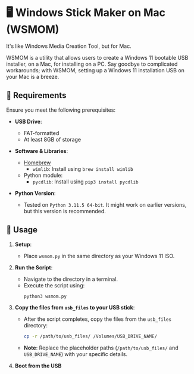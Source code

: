 # 🖥️ Windows Stick Maker on Mac (WSMOM)

It's like Windows Media Creation Tool, but for Mac.

WSMOM is a utility that allows users to create a Windows 11 bootable USB installer, on a Mac, for installing on a PC. Say goodbye to complicated workarounds; with WSMOM, setting up a Windows 11 installation USB on your Mac is a breeze.

## 🔧 Requirements

Ensure you meet the following prerequisites:

- **USB Drive**: 
  - FAT-formatted
  - At least 8GB of storage
  
- **Software & Libraries**:
  - [Homebrew](https://brew.sh/)
    - `wimlib`: Install using `brew install wimlib`
  - Python module:
    - `pycdlib`: Install using `pip3 install pycdlib`
    
- **Python Version**: 
  - Tested on `Python 3.11.5 64-bit`. It might work on earlier versions, but this version is recommended.

## 🚀 Usage

1. **Setup**: 
   - Place `wsmom.py` in the same directory as your Windows 11 ISO.

2. **Run the Script**:
   - Navigate to the directory in a terminal.
   - Execute the script using:
     ```bash
     python3 wsmom.py
     ```

3. **Copy the files from `usb_files` to your USB stick**:
   - After the script completes, copy the files from the `usb_files` directory:
     ```bash
     cp -r /path/to/usb_files/ /Volumes/USB_DRIVE_NAME/
     ```
   - **Note**: Replace the placeholder paths (`/path/to/usb_files/` and `USB_DRIVE_NAME`) with your specific details.

4. **Boot from the USB**
